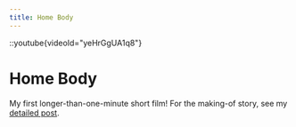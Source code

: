 ```yaml
---
title: Home Body
---
```


::youtube{videoId="yeHrGgUA1q8"}

# Home Body

My first longer-than-one-minute short film! For the making-of story, see my [detailed post](/posts/film%20making/home-body/).
